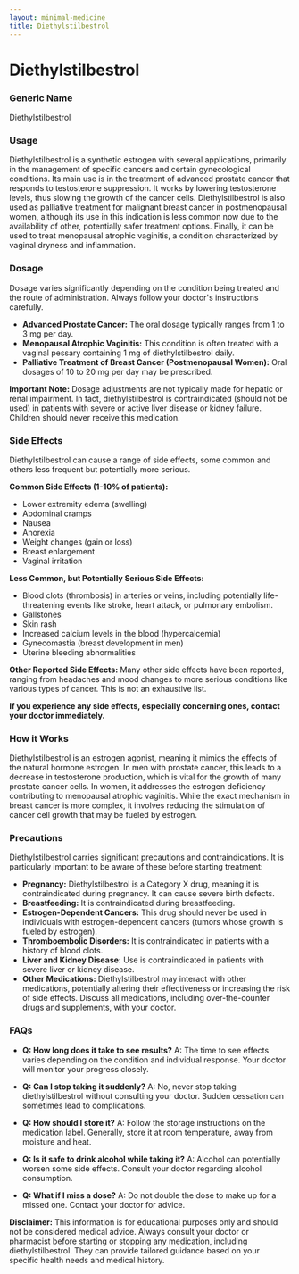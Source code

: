 ```yaml
---
layout: minimal-medicine
title: Diethylstilbestrol
---
```


# Diethylstilbestrol
### Generic Name
Diethylstilbestrol

### Usage
Diethylstilbestrol is a synthetic estrogen with several applications, primarily in the management of specific cancers and certain gynecological conditions.  Its main use is in the treatment of advanced prostate cancer that responds to testosterone suppression.  It works by lowering testosterone levels, thus slowing the growth of the cancer cells.  Diethylstilbestrol is also used as palliative treatment for malignant breast cancer in postmenopausal women, although its use in this indication is less common now due to the availability of other, potentially safer treatment options.  Finally, it can be used to treat menopausal atrophic vaginitis, a condition characterized by vaginal dryness and inflammation.

### Dosage
Dosage varies significantly depending on the condition being treated and the route of administration.  Always follow your doctor's instructions carefully.

* **Advanced Prostate Cancer:**  The oral dosage typically ranges from 1 to 3 mg per day.
* **Menopausal Atrophic Vaginitis:**  This condition is often treated with a vaginal pessary containing 1 mg of diethylstilbestrol daily.
* **Palliative Treatment of Breast Cancer (Postmenopausal Women):** Oral dosages of 10 to 20 mg per day may be prescribed.

**Important Note:**  Dosage adjustments are not typically made for hepatic or renal impairment. In fact, diethylstilbestrol is contraindicated (should not be used) in patients with severe or active liver disease or kidney failure.  Children should never receive this medication.

### Side Effects
Diethylstilbestrol can cause a range of side effects, some common and others less frequent but potentially more serious.

**Common Side Effects (1-10% of patients):**

* Lower extremity edema (swelling)
* Abdominal cramps
* Nausea
* Anorexia
* Weight changes (gain or loss)
* Breast enlargement
* Vaginal irritation

**Less Common, but Potentially Serious Side Effects:**

* Blood clots (thrombosis) in arteries or veins, including potentially life-threatening events like stroke, heart attack, or pulmonary embolism.
* Gallstones
* Skin rash
* Increased calcium levels in the blood (hypercalcemia)
* Gynecomastia (breast development in men)
* Uterine bleeding abnormalities

**Other Reported Side Effects:**  Many other side effects have been reported,  ranging from headaches and mood changes to more serious conditions like various types of cancer.  This is not an exhaustive list.

**If you experience any side effects, especially concerning ones, contact your doctor immediately.**

### How it Works
Diethylstilbestrol is an estrogen agonist, meaning it mimics the effects of the natural hormone estrogen. In men with prostate cancer, this leads to a decrease in testosterone production, which is vital for the growth of many prostate cancer cells.  In women, it addresses the estrogen deficiency contributing to menopausal atrophic vaginitis. While the exact mechanism in breast cancer is more complex, it involves reducing the stimulation of cancer cell growth that may be fueled by estrogen.

### Precautions
Diethylstilbestrol carries significant precautions and contraindications.  It is particularly important to be aware of these before starting treatment:

* **Pregnancy:** Diethylstilbestrol is a Category X drug, meaning it is contraindicated during pregnancy.  It can cause severe birth defects.
* **Breastfeeding:**  It is contraindicated during breastfeeding.
* **Estrogen-Dependent Cancers:** This drug should never be used in individuals with estrogen-dependent cancers (tumors whose growth is fueled by estrogen).
* **Thromboembolic Disorders:**  It is contraindicated in patients with a history of blood clots.
* **Liver and Kidney Disease:** Use is contraindicated in patients with severe liver or kidney disease.
* **Other Medications:** Diethylstilbestrol may interact with other medications, potentially altering their effectiveness or increasing the risk of side effects.  Discuss all medications, including over-the-counter drugs and supplements, with your doctor.

### FAQs

* **Q: How long does it take to see results?** A: The time to see effects varies depending on the condition and individual response.  Your doctor will monitor your progress closely.

* **Q: Can I stop taking it suddenly?** A: No, never stop taking diethylstilbestrol without consulting your doctor.  Sudden cessation can sometimes lead to complications.

* **Q: How should I store it?** A: Follow the storage instructions on the medication label. Generally, store it at room temperature, away from moisture and heat.

* **Q: Is it safe to drink alcohol while taking it?** A:  Alcohol can potentially worsen some side effects.  Consult your doctor regarding alcohol consumption.

* **Q:  What if I miss a dose?** A:  Do not double the dose to make up for a missed one. Contact your doctor for advice.


**Disclaimer:** This information is for educational purposes only and should not be considered medical advice. Always consult your doctor or pharmacist before starting or stopping any medication, including diethylstilbestrol.  They can provide tailored guidance based on your specific health needs and medical history.
